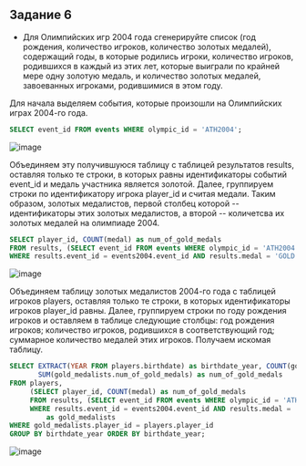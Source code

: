 ## Задание 6 
 
* Для Олимпийских игр 2004 года сгенерируйте список (год рождения, количество игроков, количество золотых медалей), содержащий годы, в которые родились игроки, количество игроков, родившихся в каждый из этих лет, которые выиграли по крайней мере одну золотую медаль, и количество золотых медалей, завоеванных игроками, родившимися в этом году. 
 
Для начала выделяем события, которые произошли на Олимпийских играх 2004-го года. 
 
```sql 
SELECT event_id FROM events WHERE olympic_id = 'ATH2004'; 
``` 
![image](https://user-images.githubusercontent.com/59981377/139534696-b042d1ba-5dbf-4d2b-8aff-1f72975ec723.png) 
 
Объединяем эту получившуюся таблицу с таблицей результатов results, оставляя только те строки, в которых равны идентификаторы событий event_id и медаль участника является золотой. Далее, группируем строки по идентификатору игрока player_id и считая медали. Таким образом, золотых медалистов, первой столбец которой -- идентификаторы этих золотых медалистов, а второй -- количетсва их золотых медалей на олимпиаде 2004. 
  
```sql 
SELECT player_id, COUNT(medal) as num_of_gold_medals 
FROM results, (SELECT event_id FROM events WHERE olympic_id = 'ATH2004') as events2004 
WHERE results.event_id = events2004.event_id AND results.medal = 'GOLD' GROUP BY player_id; 
``` 
![image](https://user-images.githubusercontent.com/59981377/139534662-6b49d022-3d9c-49fb-80d0-e7fd852204cf.png) 
 
Объединяем таблицу золотых медалистов 2004-го года с таблицей игроков players, оставляя только те строки, в которых идентификаторы игроков player_id равны. Далее, группируем строки по году рождения игроков и оставляем в таблице следующие столбцы: год рождения игроков; количество игроков, родившихся в соответствующий год; суммарное количество медалей этих игроков. Получаем искомая таблицу. 
 
```sql 
SELECT EXTRACT(YEAR FROM players.birthdate) as birthdate_year, COUNT(gold_medalists.player_id) num_of_gold_medalists, 
       SUM(gold_medalists.num_of_gold_medals) as num_of_gold_medals 
FROM players, 
     (SELECT player_id, COUNT(medal) as num_of_gold_medals 
     FROM results, (SELECT event_id FROM events WHERE olympic_id = 'ATH2004') as events2004 
     WHERE results.event_id = events2004.event_id AND results.medal = 'GOLD' GROUP BY player_id) 
         as gold_medalists 
WHERE gold_medalists.player_id = players.player_id 
GROUP BY birthdate_year ORDER BY birthdate_year; 
``` 
![image](https://user-images.githubusercontent.com/59981377/139535007-a14048e6-499a-4c9c-8d99-686091029561.png) 

